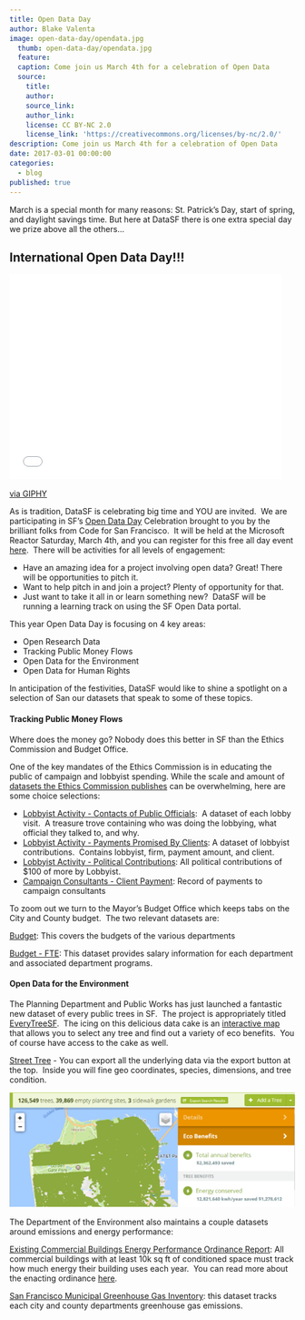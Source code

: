 ```yaml
---
title: Open Data Day
author: Blake Valenta
image: open-data-day/opendata.jpg
  thumb: open-data-day/opendata.jpg
  feature:
  caption: Come join us March 4th for a celebration of Open Data
  source:
    title:
    author:
    source_link:
    author_link:
    license: CC BY-NC 2.0
    license_link: 'https://creativecommons.org/licenses/by-nc/2.0/'
description: Come join us March 4th for a celebration of Open Data
date: 2017-03-01 00:00:00
categories:
  - blog
published: true
---
```



March is a special month for many reasons: St. Patrick’s Day, start of spring, and daylight savings time. But here at DataSF there is one extra special day we prize above all the others…

## International Open Data Day!!!

<iframe src="//giphy.com/embed/ytwDCq9aT3cgEyyYVO" width="480" height="360" frameborder="0" class="giphy-embed" allowfullscreen=""></iframe>

[via GIPHY](http://giphy.com/gifs/birthday-dancing-beer-birthday-bot-ytwDCq9aT3cgEyyYVO)

As is tradition, DataSF is celebrating big time and YOU are invited.  We are participating in SF’s [Open Data Day](https://www.meetup.com/Code-for-San-Francisco-Civic-Hack-Night/events/237515330/) Celebration brought to you by the brilliant folks from Code for San Francisco.  It will be held at the Microsoft Reactor Saturday, March 4th, and you can register for this free all day event [here](https://www.meetup.com/Code-for-San-Francisco-Civic-Hack-Night/events/237515330/).  There will be activities for all levels of engagement:

* Have an amazing idea for a project involving open data? Great! There will be opportunities to pitch it.
* Want to help pitch in and join a project? Plenty of opportunity for that.
* Just want to take it all in or learn something new?  DataSF will be running a learning track on using the SF Open Data portal.

This year Open Data Day is focusing on 4 key areas:

* Open Research Data
* Tracking Public Money Flows
* Open Data for the Environment
* Open Data for Human Rights

In anticipation of the festivities, DataSF would like to shine a spotlight on a selection of San our datasets that speak to some of these topics.

#### Tracking Public Money Flows

Where does the money go? Nobody does this better in SF than the Ethics Commission and Budget Office.

One of the key mandates of the Ethics Commission is in educating the public of campaign and lobbyist spending. While the scale and amount of [datasets the Ethics Commission publishes](https://data.sfgov.org/browse?Department-Metrics_Publishing-Department=Ethics+Commission&amp;category=City+Management+and+Ethics&amp;limitTo=datasets) can be overwhelming, here are some choice selections:

* [Lobbyist Activity - Contacts of Public Officials](https://data.sfgov.org/City-Management-and-Ethics/Lobbyist-Activity-Contacts-of-Public-Officials/hr5m-xnxc):  A dataset of each lobby visit.  A treasure trove containing who was doing the lobbying, what official they talked to, and why.
* [Lobbyist Activity - Payments Promised By Clients](https://data.sfgov.org/City-Management-and-Ethics/Lobbyist-Activity-Payments-Promised-By-Clients/s2fy-y3my): A dataset of lobbyist contributions.  Contains lobbyist, firm, payment amount, and client.
* [Lobbyist Activity - Political Contributions](https://data.sfgov.org/City-Management-and-Ethics/Lobbyist-Activity-Political-Contributions/sa8r-purn): All political contributions of $100 of more by Lobbyist.
* [Campaign Consultants - Client Payment](https://data.sfgov.org/City-Management-and-Ethics/Campaign-Consultants-Client-Payments/tc9q-72uj): Record of payments to campaign consultants

To zoom out we turn to the Mayor’s Budget Office which keeps tabs on the City and County budget.  The two relevant datasets are:

[Budget](https://data.sfgov.org/City-Management-and-Ethics/Budget/xdgd-c79v): This covers the budgets of the various departments

[Budget - FTE](https://data.sfgov.org/City-Management-and-Ethics/Budget-FTE/4zfx-f2ts): This dataset provides salary information for each department and associated department programs.

#### Open Data for the Environment

The Planning Department and Public Works has just launched a fantastic new dataset of every public trees in SF.  The project is appropriately titled [EveryTreeSF](http://sf-planning.org/everytreesf-%E2%80%93-street-tree-census).  The icing on this delicious data cake is an [interactive map](http://urbanforestmap.org/tag/everytreesf/) that allows you to select any tree and find out a variety of eco benefits.  You of course have access to the cake as well.

[Street Tree](http://urbanforestmap.org/tag/everytreesf/) - You can export all the underlying data via the export button at the top.  Inside you will fine geo coordinates, species, dimensions, and tree condition.

![](/uploads/versions/everytreeweb---x----624-251x---.png)

The Department of the Environment also maintains a couple datasets around emissions and energy performance:

[Existing Commercial Buildings Energy Performance Ordinance Report](https://data.sfgov.org/Energy-and-Environment/Existing-Commercial-Buildings-Energy-Performance-O/j2j3-acqj): All commercial buildings with at least 10k sq ft of conditioned space must track how much energy their building uses each year.  You can read more about the enacting ordinance [here](https://sfenvironment.org/energy/energy-efficiency/commercial-and-multifamily-properties/existing-commercial-buildings-energy-performance-ordinance).

[San Francisco Municipal Greenhouse Gas Inventory](https://data.sfgov.org/Energy-and-Environment/San-Francisco-Municipal-Greenhouse-Gas-Inventory/pxac-sadh): this dataset tracks each city and county departments greenhouse gas emissions.
